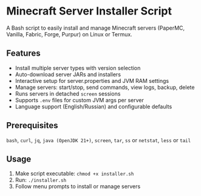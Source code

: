 # Minecraft Server Installer Script

A Bash script to easily install and manage Minecraft servers (PaperMC, Vanilla, Fabric, Forge, Purpur) on Linux or Termux.

## Features

- Install multiple server types with version selection  
- Auto-download server JARs and installers  
- Interactive setup for server.properties and JVM RAM settings  
- Manage servers: start/stop, send commands, view logs, backup, delete  
- Runs servers in detached `screen` sessions  
- Supports `.env` files for custom JVM args per server  
- Language support (English/Russian) and configurable defaults  

## Prerequisites

`bash`, `curl`, `jq`, `java (OpenJDK 21+)`, `screen`, `tar`, `ss` or `netstat`, `less` or `tail`

## Usage

1. Make script executable: `chmod +x installer.sh`  
2. Run: `./installer.sh`  
3. Follow menu prompts to install or manage servers
